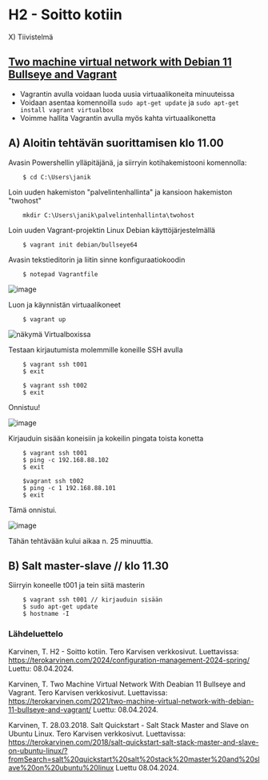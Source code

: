 # H2 - Soitto kotiin

X) Tiivistelmä

## [Two machine virtual network with Debian 11 Bullseye and Vagrant](https://terokarvinen.com/2021/two-machine-virtual-network-with-debian-11-bullseye-and-vagrant/)

- Vagrantin avulla voidaan luoda uusia virtuaalikoneita minuuteissa
- Voidaan asentaa komennoilla ```sudo apt-get update``` ja ```sudo apt-get install vagrant virtualbox```
- Voimme hallita Vagrantin avulla myös kahta virtuaalikonetta

## A) Aloitin tehtävän suorittamisen klo 11.00

Avasin Powershellin ylläpitäjänä, ja siirryin kotihakemistooni komennolla:

        $ cd C:\Users\janik
Loin uuden hakemiston "palvelintenhallinta" ja kansioon hakemiston "twohost"

        mkdir C:\Users\janik\palvelintenhallinta\twohost



        
Loin uuden Vagrant-projektin Linux Debian käyttöjärjestelmällä

        $ vagrant init debian/bullseye64

Avasin tekstieditorin ja liitin sinne konfiguraatiokoodin 

        $ notepad Vagrantfile


![image](https://github.com/bhd471/Palvelinten-hallinta/assets/148760837/e13eb339-1af9-468e-aebb-73c88c33d2d3)

Luon ja käynnistän virtuaalikoneet

        $ vagrant up

![näkymä Virtualboxissa](https://github.com/bhd471/Palvelinten-hallinta/assets/148760837/ce7cf57c-f8c0-4ab8-8db8-7c31d93ac878)

Testaan kirjautumista molemmille koneille SSH avulla

        $ vagrant ssh t001
        $ exit
        
        $ vagrant ssh t002
        $ exit
Onnistuu!

![image](https://github.com/bhd471/Palvelinten-hallinta/assets/148760837/0457005f-5ae7-4506-88d3-ad5233f77665)

Kirjauduin sisään koneisiin ja kokeilin pingata toista konetta

        $ vagrant ssh t001
        $ ping -c 192.168.88.102
        $ exit

        $vagrant ssh t002
        $ ping -c 1 192.168.88.101
        $ exit
        
Tämä onnistui.

![image](https://github.com/bhd471/Palvelinten-hallinta/assets/148760837/4a2c94d1-2b35-432a-a879-93a37c31051e)

Tähän tehtävään kului aikaa n. 25 minuuttia.

## B) Salt master-slave // klo 11.30

Siirryin koneelle t001 ja tein siitä masterin

        $ vagrant ssh t001 // kirjauduin sisään
        $ sudo apt-get update
        $ hostname -I 


### Lähdeluettelo

Karvinen, T. H2 - Soitto kotiin. Tero Karvisen verkkosivut. Luettavissa: https://terokarvinen.com/2024/configuration-management-2024-spring/
Luettu: 08.04.2024.

Karvinen, T. Two Machine Virtual Network With Deabian 11 Bullseye and Vagrant. Tero Karvisen verkkosivut. Luettavissa: https://terokarvinen.com/2021/two-machine-virtual-network-with-debian-11-bullseye-and-vagrant/
Luettu: 08.04.2024.

Karvinen, T. 28.03.2018. Salt Quickstart - Salt Stack Master and Slave on Ubuntu Linux. Tero Karvisen verkkosivut. Luettavissa: https://terokarvinen.com/2018/salt-quickstart-salt-stack-master-and-slave-on-ubuntu-linux/?fromSearch=salt%20quickstart%20salt%20stack%20master%20and%20slave%20on%20ubuntu%20linux
Luettu 08.04.2024.

